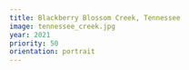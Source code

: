 ```yaml
---
title: Blackberry Blossom Creek, Tennessee
image: tennessee_creek.jpg
year: 2021
priority: 50
orientation: portrait
---
```

